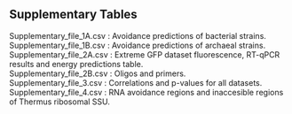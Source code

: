 ## Supplementary Tables

Supplementary_file_1A.csv : Avoidance predictions of bacterial strains.  
Supplementary_file_1B.csv : Avoidance predictions of archaeal strains.  
Supplementary_file_2A.csv : Extreme GFP dataset fluorescence, RT-qPCR results and energy predictions table.  
Supplementary_file_2B.csv : Oligos and primers.  
Supplementary_file_3.csv : Correlations and p-values for all datasets.  
Supplementary_file_4.csv :  RNA avoidance regions and inaccesible regions of Thermus ribosomal SSU.
